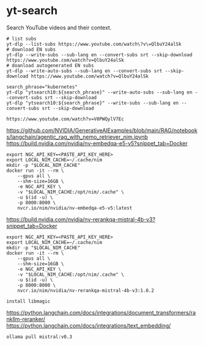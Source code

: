 # yt-search
Search YouTube videos and their context.


```
# list subs
yt-dlp --list-subs https://www.youtube.com/watch\?v\=QlbuY24alSk
# download EN subs
yt-dlp --write-subs --sub-lang en --convert-subs srt --skip-download https://www.youtube.com/watch?v=QlbuY24alSk
# doanload autogenerated EN subs
yt-dlp --write-auto-subs --sub-lang en --convert-subs srt --skip-download https://www.youtube.com/watch?v=QlbuY24alSk

search_phrase="kubernetes"
yt-dlp "ytsearch10:${search_phrase}" --write-auto-subs --sub-lang en --convert-subs srt --skip-download
yt-dlp "ytsearch10:${search_phrase}" --write-subs --sub-lang en --convert-subs srt --skip-download
```

```
https://www.youtube.com/watch?v=V0PWQylV7Ec
```
https://github.com/NVIDIA/GenerativeAIExamples/blob/main/RAG/notebooks/langchain/agentic_rag_with_nemo_retriever_nim.ipynb
https://build.nvidia.com/nvidia/nv-embedqa-e5-v5?snippet_tab=Docker
```
export NGC_API_KEY=<PASTE_API_KEY_HERE>
export LOCAL_NIM_CACHE=~/.cache/nim
mkdir -p "$LOCAL_NIM_CACHE"
docker run -it --rm \
    --gpus all \
    --shm-size=16GB \
    -e NGC_API_KEY \
    -v "$LOCAL_NIM_CACHE:/opt/nim/.cache" \
    -u $(id -u) \
    -p 8000:8000 \
    nvcr.io/nim/nvidia/nv-embedqa-e5-v5:latest
```
https://build.nvidia.com/nvidia/nv-rerankqa-mistral-4b-v3?snippet_tab=Docker
```
export NGC_API_KEY=<PASTE_API_KEY_HERE>
export LOCAL_NIM_CACHE=~/.cache/nim
mkdir -p "$LOCAL_NIM_CACHE"
docker run -it --rm \
    --gpus all \
    --shm-size=16GB \
    -e NGC_API_KEY \
    -v "$LOCAL_NIM_CACHE:/opt/nim/.cache" \
    -u $(id -u) \
    -p 8000:8000 \
    nvcr.io/nim/nvidia/nv-rerankqa-mistral-4b-v3:1.0.2
```
```
install libmagic
```
https://python.langchain.com/docs/integrations/document_transformers/rankllm-reranker/
https://python.langchain.com/docs/integrations/text_embedding/
```
ollama pull mistral:v0.3 
```